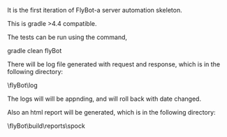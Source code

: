 It is the first iteration of FlyBot-a server automation skeleton.

This is gradle >4.4 compatible.

The tests can be run using the command,

gradle clean flyBot  


There will be log file generated with request and response, which is in the following directory:

\flyBot\log

The logs will will be appnding, and will roll back with date changed.


Also an html report will be generated, which is in the following directory:

\flyBot\build\reports\spock
